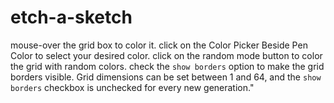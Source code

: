 # etch-a-sketch

mouse-over the grid box to color it.
click on the Color Picker Beside Pen Color to select your desired color.
click on the random mode button to color the grid with random colors.
check the `show borders` option to make the grid borders visible.
Grid dimensions can be set between 1 and 64, and the `show borders` checkbox is unchecked for every new generation."